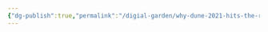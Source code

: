 ```yaml
---
{"dg-publish":true,"permalink":"/digial-garden/why-dune-2021-hits-the-right-spot-between-sci-fi-and-satire/","noteIcon":"note"}
---
```


